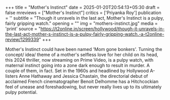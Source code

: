 +++
title = "Mother's Instinct"
date = 2025-01-20T20:54:13+05:30
draft = false
mreviews = ["Mother's Instinct"]
critics = ['Priyanka Roy']
publication = ''
subtitle = "Though it unravels in the last act, Mother's Instinct is a pulpy, fairly gripping watch."
opening = ""
img = "mothers-instinct.jpg"
media = 'print'
source = "https://t2online.in/screen/hollywood/though-it-unravels-in-the-last-act-mother-s-instinct-is-a-pulpy-fairly-gripping-watch.-a-t2online-review/1299339"
+++

Mother's Instinct could have been named 'Mom gone bonkers'. Turning the concept/ idea/ theme of a mother's selfless love for her child on its head, this 2024 thriller, now streaming on Prime Video, is a pulpy watch, with maternal instinct going into a zone dark enough to result in murder. A couple of them, in fact. Set in the 1960s and headlined by Hollywood A-listers Anne Hathaway and Jessica Chastain, the directorial debut of acclaimed French cinematographer Benoit Delhomme has a Hitchcockian feel of unease and foreshadowing, but never really lives up to its ultimately pulpy potential.
